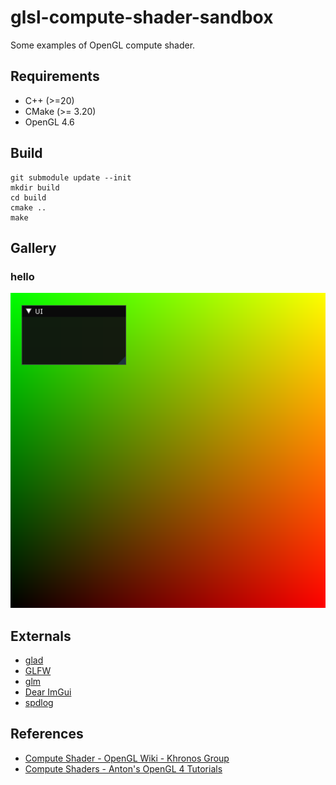 # glsl-compute-shader-sandbox

Some examples of OpenGL compute shader.

## Requirements

* C++ (>=20)
* CMake (>= 3.20)
* OpenGL 4.6

## Build

```
git submodule update --init
mkdir build
cd build
cmake ..
make
```

## Gallery

### hello

![](img/hello.png)

## Externals

* [glad](https://github.com/Dav1dde/glad)
* [GLFW](https://github.com/glfw/glfw)
* [glm](https://github.com/g-truc/glm)
* [Dear ImGui](https://github.com/ocornut/imgui)
* [spdlog](https://github.com/gabime/spdlog)

## References

* [Compute Shader - OpenGL Wiki - Khronos Group](https://www.khronos.org/opengl/wiki/Compute_Shader)
* [Compute Shaders - Anton's OpenGL 4 Tutorials](https://antongerdelan.net/opengl/compute.html)